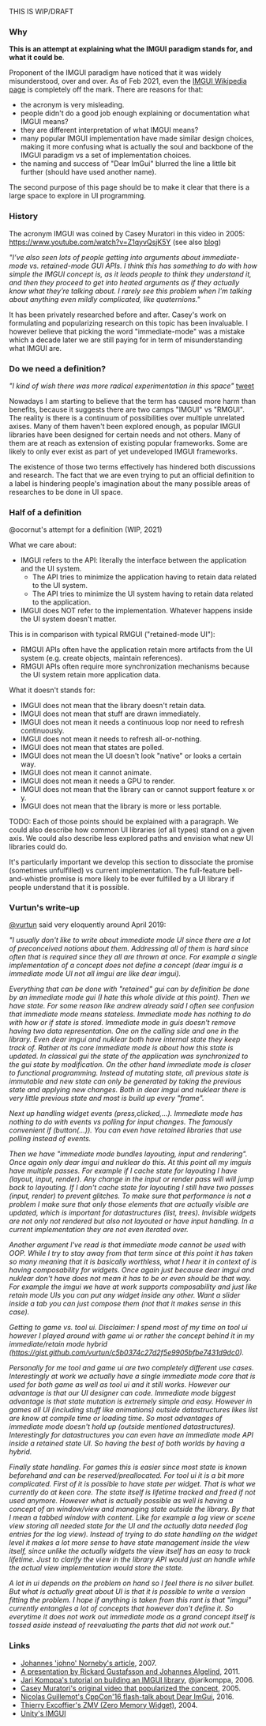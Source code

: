 THIS IS WIP/DRAFT

### Why

**This is an attempt at explaining what the IMGUI paradigm stands for, and what it could be**.

Proponent of the IMGUI paradigm have noticed that it was widely misunderstood, over and over.
As of Feb 2021, even the [IMGUI Wikipedia page](https://en.wikipedia.org/wiki/Immediate_mode_GUI) is completely off the mark. There are reasons for that:
- the acronym is very misleading.
- people didn't do a good job enough explaining or documentation what IMGUI means?
- they are different interpretation of what IMGUI means?
- many popular IMGUI implementation have made similar design choices, making it more confusing what is actually the soul and backbone of the IMGUI paradigm vs a set of implementation choices. 
- the naming and success of "Dear ImGui" blurred the line a little bit further (should have used another name).

The second purpose of this page should be to make it clear that there is a large space to explore in UI programming.

### History

The acronym IMGUI was coined by Casey Muratori in this video in 2005:
<BR>  https://www.youtube.com/watch?v=Z1qyvQsjK5Y (see also [blog](https://caseymuratori.com/blog_0001))

_"I’ve also seen lots of people getting into arguments about immediate-mode vs. retained-mode GUI APIs. I think this has something to do with how simple the IMGUI concept is, as it leads people to think they understand it, and then they proceed to get into heated arguments as if they actually know what they’re talking about. I rarely see this problem when I’m talking about anything even mildly complicated, like quaternions."_

It has been privately researched before and after.
Casey's work on formulating and popularizing research on this topic has been invaluable. I however believe that picking the word "immediate-mode" was a mistake which a decade later we are still paying for in term of misunderstanding what IMGUI are.

### Do we need a definition?

_"I kind of wish there was more radical experimentation in this space"_ [tweet](https://twitter.com/pervognsen/status/1361241939593416705)

Nowadays I am starting to believe that the term has caused more harm than benefits, because it suggests there are two camps "IMGUI" vs "RMGUI". The reality is there is a continuum of possibilities over multiple unrelated axises. Many of them haven't been explored enough, as popular IMGUI libraries have been designed for certain needs and not others. Many of them are at reach as extension of existing popular frameworks. Some are likely to only ever exist as part of yet undeveloped IMGUI frameworks.

The existence of those two terms effectively has hindered both discussions and research. The fact that we are even trying to put an official definition to a label is hindering people's imagination about the many possible areas of researches to be done in UI space.

### Half of a definition

@ocornut's attempt for a definition (WIP, 2021)

What we care about:

- IMGUI refers to the API: literally the interface between the application and the UI system.
  - The API tries to minimize the application having to retain data related to the UI system.
  - The API tries to minimize the UI system having to retain data related to the application.
- IMGUI does NOT refer to the implementation. Whatever happens inside the UI system doesn't matter.

This is in comparison with typical RMGUI ("retained-mode UI"):

- RMGUI APIs often have the application retain more artifacts from the UI system (e.g. create objects, maintain references).
- RMGUI APIs often require more synchronization mechanisms because the UI system retain more application data.

What it doesn't stands for:

- IMGUI does not mean that the library doesn't retain data.
- IMGUI does not mean that stuff are drawn immediately.
- IMGUI does not mean it needs a continuous loop nor need to refresh continuously.
- IMGUI does not mean it needs to refresh all-or-nothing.
- IMGUI does not mean that states are polled.
- IMGUI does not mean the UI doesn't look "native" or looks a certain way.
- IMGUI does not mean it cannot animate.
- IMGUI does not mean it needs a GPU to render.
- IMGUI does not mean that the library can or cannot support feature x or y.
- IMGUI does not mean that the library is more or less portable.

TODO: Each of those points should be explained with a paragraph. We could also describe how common UI libraries (of all types) stand on a given axis. We could also describe less explored paths and envision what new UI libraries could do.

It's particularly important we develop this section to dissociate the promise (sometimes unfulfilled) vs current implementation. The full-feature bell-and-whistle promise is more likely to be ever fulfilled by a UI library if people understand that it is possible.

### Vurtun's write-up

[@vurtun](https://github.com/vurtun) said very eloquently around April 2019:

_"I usually don't like to write about immediate mode UI since there are a lot of preconceived notions about them. Addressing all of them is hard since often that is required since they all are thrown at once. For example a single implementation of a concept does not define a concept (dear imgui is a immediate mode UI not all imgui are like dear imgui)._

_Everything that can be done with "retained" gui can by definition be done by an immediate mode gui (I hate this whole divide at this point). Then we have state. For some reason like andrew already said I often see confusion that immediate mode means stateless. Immediate mode has nothing to do with how or if state is stored. Immediate mode in guis doesn't remove having two data representation. One on the calling side and one in the library. Even dear imgui and nuklear both have internal state they keep track of. Rather at its core immediate mode is about how this state is updated. In classical gui the state of the application was synchronized to the gui state by modification. On the other hand immediate mode is closer to functional programming. Instead of mutating state, all previous state is immutable and new state can only be generated by taking the previous state and applying new changes. Both in dear imgui and nuklear there is very little previous state and most is build up every "frame"._

_Next up handling widget events (press,clicked,...). Immediate mode has nothing to do with events vs polling for input changes. The famously convenient if (button(...)). You can even have retained libraries that use polling instead of events._

_Then we have "immediate mode bundles layouting, input and rendering". Once again only dear imgui and nuklear do this. At this point all my imguis have multiple passes. For example if I cache state for layouting I have (layout, input, render). Any change in the input or render pass will will jump back to layouting. If I don't cache state for layouting I still have two passes (input, render) to prevent glitches. To make sure that performance is not a problem I make sure that only those elements that are actually visible are updated, which is important for datastructures (list, trees). Invisible widgets are not only not rendered but also not layouted or have input handling. In a current implementation they are not even iterated over._

_Another argument I've read is that immediate mode cannot be used with OOP. While I try to stay away from that term since at this point it has taken so many meaning that it is basically worthless, what I hear it in context of is having composability for widgets. Once again just because dear imgui and nuklear don't have does not mean it has to be or even should be that way. For example the imgui we have at work supports composability and just like retain mode UIs you can put any widget inside any other. Want a slider inside a tab you can just compose them (not that it makes sense in this case)._

_Getting to game vs. tool ui. Disclaimer: I spend most of my time on tool ui however I played around with game ui or rather the concept behind it in my immediate/retain mode hybrid (https://gist.github.com/vurtun/c5b0374c27d2f5e9905bfbe7431d9dc0)._

_Personally for me tool and game ui are two completely different use cases. Interestingly at work we actually have a single immediate mode core that is used for both game as well as tool ui and it still works. However our advantage is that our UI designer can code. Immediate mode biggest advantage is that state mutation is extremely simple and easy. However in games all UI (including stuff like animations) outside datastructures likes list are know at compile time or loading time. So most advantages of immediate mode doesn't hold up (outside mentioned datastructures). Interestingly for datastructures you can even have an immediate mode API inside a retained state UI. So having the best of both worlds by having a hybrid._

_Finally state handling. For games this is easier since most state is known beforehand and can be reserved/preallocated. For tool ui it is a bit more complicated. First of it is possible to have state per widget. That is what we currently do at keen core. The state itself is lifetime tracked and freed if not used anymore. However what is actually possible as well is having a concept of an window/view and managing state outside the library. By that I mean a tabbed window with content. Like for example a log view or scene view storing all needed state for the UI and the actually data needed (log entries for the log view). Instead of trying to do state handling on the widget level it makes a lot more sense to have state management inside the view itself, since unlike the actually widgets the view itself has an easy to track lifetime. Just to clarify the view in the library API would just an handle while the actual view implementation would store the state._

_A lot in ui depends on the problem on hand so I feel there is no silver bullet. But what is actually great about UI is that it is possible to write a version fitting the problem. I hope if anything is taken from this rant is that "imgui" currently entangles a lot of concepts that however don't define it. So everytime it does not work out immediate mode as a grand concept itself is tossed aside instead of reevaluating the parts that did not work out."_

### Links

- [Johannes 'johno' Norneby's article](http://www.johno.se/book/imgui.html), 2007.
- [A presentation by Rickard Gustafsson and Johannes Algelind](http://www.cse.chalmers.se/edu/year/2011/course/TDA361/Advanced%20Computer%20Graphics/IMGUI.pdf), 2011.
- [Jari Komppa's tutorial on building an IMGUI library](http://iki.fi/sol/imgui/), @jarikomppa, 2006.
- [Casey Muratori's original video that popularized the concept](https://mollyrocket.com/861), 2005.
- [Nicolas Guillemot's CppCon'16 flash-talk about Dear ImGui](https://www.youtube.com/watch?v=LSRJ1jZq90k), 2016.
- [Thierry Excoffier's ZMV (Zero Memory Widget)](http://perso.univ-lyon1.fr/thierry.excoffier/ZMW/), 2004.
- [Unity's IMGUI](https://docs.unity3d.com/Manual/GUIScriptingGuide.html)
